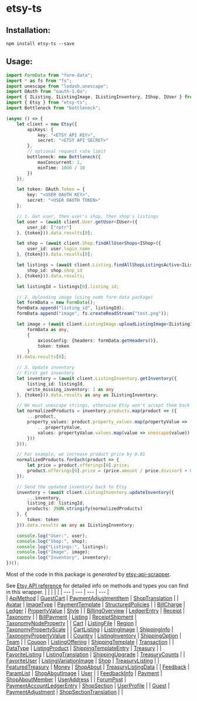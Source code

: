 # etsy-ts

## Installation:

`npm install etsy-ts --save`

## Usage:

```typescript
import FormData from "form-data";
import * as fs from "fs";
import unescape from "lodash.unescape";
import OAuth from "oauth-1.0a";
import { IListing, IListingImage, IListingInventory, IShop, IUser } from "../api";
import { Etsy } from "etsy-ts";
import Bottleneck from "bottleneck";

(async () => {
    let client = new Etsy({
        apiKeys: {
            key: "<ETSY API KEY>",
            secret: "<ETSY API SECRET>"
        },
        // optional request rate limit
        bottleneck: new Bottleneck({
            maxConcurrent: 1,
            minTime: 1000 / 10
        })
    });

    let token: OAuth.Token = {
        key: "<USER OAUTH KEY>",
        secret: "<USER OAUTH TOKEN>"
    };

    // 1. Get user, then user's shop, then shop's listings
    let user = (await client.User.getUser<IUser>({
        user_id: ["rptr"]
    }, {token})).data.results[0];

    let shop = (await client.Shop.findAllUserShops<IShop>({
        user_id: user.login_name
    }, {token})).data.results[0];

    let listings = (await client.Listing.findAllShopListingsActive<IListing>({
        shop_id: shop.shop_id
    }, {token})).data.results;

    let listingId = listings[0].listing_id;

    // 2. Uploading image (using node form-data package)
    let formData = new FormData();
    formData.append("listing_id", listingId);
    formData.append("image", fs.createReadStream("test.png"));

    let image = (await client.ListingImage.uploadListingImage<IListingImage>(
        formData as any,
        {
            axiosConfig: {headers: formData.getHeaders()},
            token: token
        }
    )).data.results[0];

    // 3. Update inventory
    // First get inventory
    let inventory = (await client.ListingInventory.getInventory({
        listing_id: listingId,
        write_missing_inventory: 1 as any
    }, {token})).data.results as any as IListingInventory;

    // We must unescape strings, otherwise Etsy won't accept them back
    let normalizedProducts = inventory.products.map(product => ({
        ...product,
        property_values: product.property_values.map(propertyValue => ({
            ...propertyValue,
            values: propertyValue.values.map(value => unescape(value))
        }))
    }));

    // For example, we increase product price by 0.01
    normalizedProducts.forEach(product => {
        let price = product.offerings[0].price;
        product.offerings[0].price = (price.amount / price.divisor) + 0.01;
    });

    // Send the updated inventory back to Etsy
    inventory = (await client.ListingInventory.updateInventory({
        ...inventory,
        listing_id: listingId,
        products: JSON.stringify(normalizedProducts)
    }, {
        token: token
    })).data.results as any as IListingInventory;

    console.log("User:", user);
    console.log("Shop:", shop);
    console.log("Listings:", listings);
    console.log("Image", image);
    console.log("Inventory", inventory);
})();
```

Most of the code in this package is _generated_ by [etsy-api-scrapper](https://github.com/Granga/etsy-api-scraper).

See [Etsy API reference](https://www.etsy.com/developers/documentation/getting_started/api_basics#reference) for
detailed info on methods and types you can find in this wrapper.
|     |     |     |     |
| --- | --- | --- | --- |  
| [ApiMethod](https://www.etsy.com/developers/documentation/reference/apimethod) | [GuestCart](https://www.etsy.com/developers/documentation/reference/guestcart) | [PaymentAdjustmentItem](https://www.etsy.com/developers/documentation/reference/paymentadjustmentitem) | [ShopTranslation](https://www.etsy.com/developers/documentation/reference/shoptranslation) |
| [Avatar](https://www.etsy.com/developers/documentation/reference/avatar) | [ImageType](https://www.etsy.com/developers/documentation/reference/imagetype) | [PaymentTemplate](https://www.etsy.com/developers/documentation/reference/paymenttemplate) | [StructuredPolicies](https://www.etsy.com/developers/documentation/reference/structuredpolicies) |
| [BillCharge](https://www.etsy.com/developers/documentation/reference/billcharge) | [Ledger](https://www.etsy.com/developers/documentation/reference/ledger) | [PropertyValue](https://www.etsy.com/developers/documentation/reference/propertyvalue) | [Style](https://www.etsy.com/developers/documentation/reference/style) |
| [BillingOverview](https://www.etsy.com/developers/documentation/reference/billingoverview) | [LedgerEntry](https://www.etsy.com/developers/documentation/reference/ledgerentry) | [Receipt](https://www.etsy.com/developers/documentation/reference/receipt) | [Taxonomy](https://www.etsy.com/developers/documentation/reference/taxonomy) |
| [BillPayment](https://www.etsy.com/developers/documentation/reference/billpayment) | [Listing](https://www.etsy.com/developers/documentation/reference/listing) | [ReceiptShipment](https://www.etsy.com/developers/documentation/reference/receiptshipment) | [TaxonomyNodeProperty](https://www.etsy.com/developers/documentation/reference/taxonomynodeproperty) |
| [Cart](https://www.etsy.com/developers/documentation/reference/cart) | [ListingFile](https://www.etsy.com/developers/documentation/reference/listingfile) | [Region](https://www.etsy.com/developers/documentation/reference/region) | [TaxonomyPropertyScale](https://www.etsy.com/developers/documentation/reference/taxonomypropertyscale) |
| [CartListing](https://www.etsy.com/developers/documentation/reference/cartlisting) | [ListingImage](https://www.etsy.com/developers/documentation/reference/listingimage) | [ShippingInfo](https://www.etsy.com/developers/documentation/reference/shippinginfo) | [TaxonomyPropertyValue](https://www.etsy.com/developers/documentation/reference/taxonomypropertyvalue) |
| [Country](https://www.etsy.com/developers/documentation/reference/country) | [ListingInventory](https://www.etsy.com/developers/documentation/reference/listinginventory) | [ShippingOption](https://www.etsy.com/developers/documentation/reference/shippingoption) | [Team](https://www.etsy.com/developers/documentation/reference/team) |
| [Coupon](https://www.etsy.com/developers/documentation/reference/coupon) | [ListingOffering](https://www.etsy.com/developers/documentation/reference/listingoffering) | [ShippingTemplate](https://www.etsy.com/developers/documentation/reference/shippingtemplate) | [Transaction](https://www.etsy.com/developers/documentation/reference/transaction) |
| [DataType](https://www.etsy.com/developers/documentation/reference/datatype) | [ListingProduct](https://www.etsy.com/developers/documentation/reference/listingproduct) | [ShippingTemplateEntry](https://www.etsy.com/developers/documentation/reference/shippingtemplateentry) | [Treasury](https://www.etsy.com/developers/documentation/reference/treasury) |
| [FavoriteListing](https://www.etsy.com/developers/documentation/reference/favoritelisting) | [ListingTranslation](https://www.etsy.com/developers/documentation/reference/listingtranslation) | [ShippingUpgrade](https://www.etsy.com/developers/documentation/reference/shippingupgrade) | [TreasuryCounts](https://www.etsy.com/developers/documentation/reference/treasurycounts) |
| [FavoriteUser](https://www.etsy.com/developers/documentation/reference/favoriteuser) | [ListingVariationImage](https://www.etsy.com/developers/documentation/reference/listingvariationimage) | [Shop](https://www.etsy.com/developers/documentation/reference/shop) | [TreasuryListing](https://www.etsy.com/developers/documentation/reference/treasurylisting) |
| [FeaturedTreasury](https://www.etsy.com/developers/documentation/reference/featuredtreasury) | [Money](https://www.etsy.com/developers/documentation/reference/money) | [ShopAbout](https://www.etsy.com/developers/documentation/reference/shopabout) | [TreasuryListingData](https://www.etsy.com/developers/documentation/reference/treasurylistingdata) |
| [Feedback](https://www.etsy.com/developers/documentation/reference/feedback) | [ParamList](https://www.etsy.com/developers/documentation/reference/paramlist) | [ShopAboutImage](https://www.etsy.com/developers/documentation/reference/shopaboutimage) | [User](https://www.etsy.com/developers/documentation/reference/user) |
| [FeedbackInfo](https://www.etsy.com/developers/documentation/reference/feedbackinfo) | [Payment](https://www.etsy.com/developers/documentation/reference/payment) | [ShopAboutMember](https://www.etsy.com/developers/documentation/reference/shopaboutmember) | [UserAddress](https://www.etsy.com/developers/documentation/reference/useraddress) |
| [ForumPost](https://www.etsy.com/developers/documentation/reference/forumpost) | [PaymentAccountLedgerEntry](https://www.etsy.com/developers/documentation/reference/paymentaccountledgerentry) | [ShopSection](https://www.etsy.com/developers/documentation/reference/shopsection) | [UserProfile](https://www.etsy.com/developers/documentation/reference/userprofile) |
| [Guest](https://www.etsy.com/developers/documentation/reference/guest) | [PaymentAdjustment](https://www.etsy.com/developers/documentation/reference/paymentadjustment) | [ShopSectionTranslation](https://www.etsy.com/developers/documentation/reference/shopsectiontranslation) |     |

